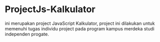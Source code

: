 # ProjectJs-Kalkulator

ini merupakan project JavaScript Kalkulator, project ini dilakukan untuk memenuhi tugas individu project pada program kampus merdeka studi independen progate.
